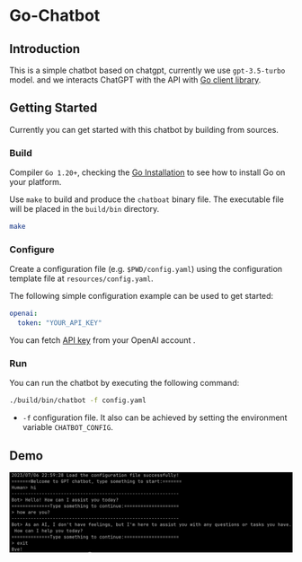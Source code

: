 # Go-Chatbot

## Introduction

This is a simple chatbot based on chatgpt, currently we use `gpt-3.5-turbo` model. and we interacts ChatGPT with the API with [Go client library](https://github.com/sashabaranov/go-openai).

## Getting Started

Currently you can get started with this chatbot by building from sources.

### Build

Compiler `Go 1.20+`, checking the [Go Installation](https://golang.org/doc/install) to see how to install Go on your platform.

Use `make` to build and produce the `chatboat` binary file. The executable file will be placed in the `build/bin` directory.

```bash
make
```

### Configure

Create a configuration file (e.g. `$PWD/config.yaml`) using the configuration template file at `resources/config.yaml`.

The following simple configuration example can be used to get started:

```yaml
openai:
  token: "YOUR_API_KEY"
```

You can fetch [API key](https://platform.openai.com/account/api-keys) from your OpenAI account .

### Run

You can run the chatbot by executing the following command:

```bash
./build/bin/chatbot -f config.yaml
```

- `-f` configuration file. It also can be achieved by setting the environment variable `CHATBOT_CONFIG`.

## Demo

![demo](./resources/chatbot-demo.png)
